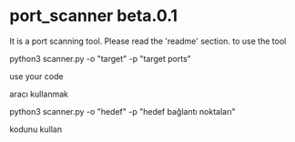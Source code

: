 # port_scanner beta.0.1
It is a port scanning tool. Please read the 'readme' section.
to use the tool

python3 scanner.py -o "target" -p "target ports"

use your code


aracı kullanmak

python3 scanner.py -o "hedef" -p "hedef bağlantı noktaları"

kodunu kullan
